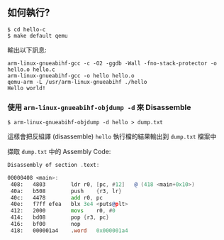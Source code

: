 ## 如何執行?
```
$ cd hello-c
$ make default qemu
```

輸出以下訊息:
```
arm-linux-gnueabihf-gcc -c -O2 -ggdb -Wall -fno-stack-protector -o hello.o hello.c
arm-linux-gnueabihf-gcc -o hello hello.o
qemu-arm -L /usr/arm-linux-gnueabihf ./hello
Hello world!
```


### 使用 `arm-linux-gnueabihf-objdump -d` 來 Disassemble
```
$ arm-linux-gnueabihf-objdump -d hello > dump.txt
```
這樣會把反組譯 (disassemble) `hello` 執行檔的結果輸出到 `dump.txt` 檔案中

擷取 `dump.txt` 中的 Assembly Code:
```asm
Disassembly of section .text:

00000408 <main>:
 408:	4803      	ldr	r0, [pc, #12]	@ (418 <main+0x10>)
 40a:	b508      	push	{r3, lr}
 40c:	4478      	add	r0, pc
 40e:	f7ff efea 	blx	3e4 <puts@plt>
 412:	2000      	movs	r0, #0
 414:	bd08      	pop	{r3, pc}
 416:	bf00      	nop
 418:	000001a4 	.word	0x000001a4
```
